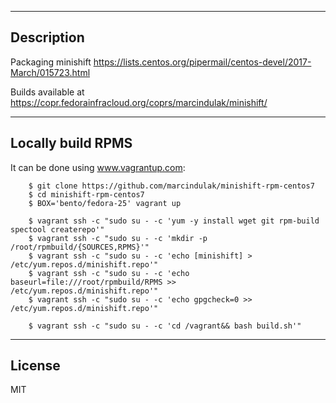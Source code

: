 -----------
Description
-----------

Packaging minishift https://lists.centos.org/pipermail/centos-devel/2017-March/015723.html

Builds available at https://copr.fedorainfracloud.org/coprs/marcindulak/minishift/


------------------
Locally build RPMS
------------------

It can be done using www.vagrantup.com:

        $ git clone https://github.com/marcindulak/minishift-rpm-centos7
        $ cd minishift-rpm-centos7
        $ BOX='bento/fedora-25' vagrant up

        $ vagrant ssh -c "sudo su - -c 'yum -y install wget git rpm-build spectool createrepo'"
        $ vagrant ssh -c "sudo su - -c 'mkdir -p /root/rpmbuild/{SOURCES,RPMS}'"
        $ vagrant ssh -c "sudo su - -c 'echo [minishift] > /etc/yum.repos.d/minishift.repo'"
        $ vagrant ssh -c "sudo su - -c 'echo baseurl=file:///root/rpmbuild/RPMS >> /etc/yum.repos.d/minishift.repo'"
        $ vagrant ssh -c "sudo su - -c 'echo gpgcheck=0 >> /etc/yum.repos.d/minishift.repo'"

        $ vagrant ssh -c "sudo su - -c 'cd /vagrant&& bash build.sh'"


-------
License
-------

MIT

